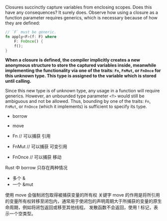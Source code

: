 
Closures succinctly capture variables from enclosing scopes. Does this have any consequences? It surely does. Observe how using a closure as a function parameter requires generics, which is necessary because of how they are defined:


```rust
// `F` must be generic.
fn apply<F>(f: F) where
    F: FnOnce() {
    f();
}
```

**When a closure is defined, the compiler implicitly creates a new anonymous structure to store the captured variables inside, meanwhile implementing the functionality via one of the traits: `Fn`, `FnMut`, or `FnOnce` for this unknown type. This type is assigned to the variable which is stored until calling.**

Since this new type is of unknown type, any usage in a function will require generics. However, an unbounded type parameter `<T>` would still be ambiguous and not be allowed. Thus, bounding by one of the traits: `Fn`, `FnMut`, or `FnOnce` (which it implements) is sufficient to specify its type.

- borrow
- move

- Fn // 可以捕获 引用
- FnMut // 可以捕获 可变引用
- FnOnce // 可以捕获 移动

Rust 中 borrow 只存在两种情况

- 多个 &
- 一个 &mut

使用 move 会强制闭包取得被捕获变量的所有权
关键字 move 的作用是将所引用的变量所有权转移至闭包内，通常用于使闭包的声明周期大于所捕获的变量的原生命周期，例如将闭包返回或移至其他线程。
发散函数不会返回，使用 ! 标记，表示一个空类型。

